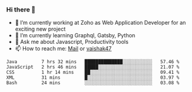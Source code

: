 ### Hi there 👋

- 🔭 I’m currently working at Zoho as Web Application Developer for an exciting new project
- 🌱 I’m currently learning Graphql, Gatsby, Python
- 💬 Ask me about Javascript, Productivity tools 
- 📫 How to reach me: [Mail](mailto:kvaishak007@gmail.com) or [vaishak47](https://twitter.com/vaishak47)

<!--START_SECTION:waka-->
```text
Java         7 hrs 32 mins   ██████████████░░░░░░░░░░░   57.46 % 
JavaScript   2 hrs 46 mins   █████░░░░░░░░░░░░░░░░░░░░   21.07 % 
CSS          1 hr 14 mins    ██░░░░░░░░░░░░░░░░░░░░░░░   09.41 % 
XML          31 mins         █░░░░░░░░░░░░░░░░░░░░░░░░   03.97 % 
Bash         24 mins         ░░░░░░░░░░░░░░░░░░░░░░░░░   03.08 %
```
<!--END_SECTION:waka-->
